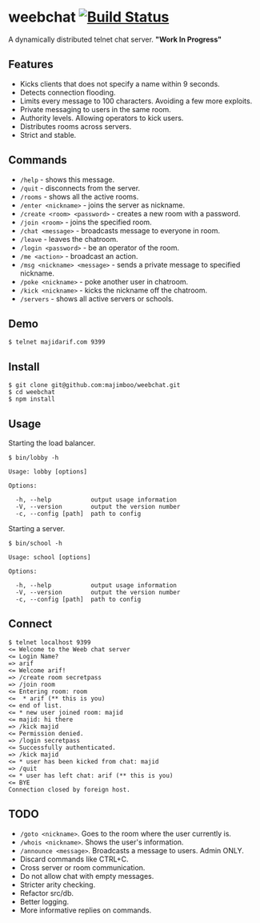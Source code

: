 weebchat [![Build Status](https://travis-ci.org/majimboo/weebchat.svg?branch=master)](https://travis-ci.org/majimboo/weebchat)
========

A dynamically distributed telnet chat server. **"Work In Progress"**

Features
--------

- Kicks clients that does not specify a name within 9 seconds.
- Detects connection flooding.
- Limits every message to 100 characters. Avoiding a few more exploits.
- Private messaging to users in the same room.
- Authority levels. Allowing operators to kick users.
- Distributes rooms across servers.
- Strict and stable.

Commands
--------

- `/help`                      - shows this message.
- `/quit`                      - disconnects from the server.
- `/rooms`                     - shows all the active rooms.
- `/enter <nickname>`          - joins the server as nickname.
- `/create <room> <password>`  - creates a new room with a password.
- `/join <room>`               - joins the specified room.
- `/chat <message>`            - broadcasts message to everyone in room.
- `/leave`                     - leaves the chatroom.
- `/login <password>`          - be an operator of the room.
- `/me <action>`               - broadcast an action.
- `/msg <nickname> <message>`  - sends a private message to specified nickname.
- `/poke <nickname>`           - poke another user in chatroom.
- `/kick <nickname>`           - kicks the nickname off the chatroom.
- `/servers`                   - shows all active servers or schools.

Demo
----

    $ telnet majidarif.com 9399

Install
-------

    $ git clone git@github.com:majimboo/weebchat.git
    $ cd weebchat
    $ npm install

Usage
-----

Starting the load balancer.

    $ bin/lobby -h

    Usage: lobby [options]

    Options:

      -h, --help           output usage information
      -V, --version        output the version number
      -c, --config [path]  path to config

Starting a server.

    $ bin/school -h

    Usage: school [options]

    Options:

      -h, --help           output usage information
      -V, --version        output the version number
      -c, --config [path]  path to config

Connect
-------

    $ telnet localhost 9399
    <= Welcome to the Weeb chat server
    <= Login Name?
    => arif
    <= Welcome arif!
    => /create room secretpass
    => /join room
    <= Entering room: room
    <=  * arif (** this is you)
    <= end of list.
    <= * new user joined room: majid
    <= majid: hi there
    => /kick majid
    <= Permission denied.
    => /login secretpass
    <= Successfully authenticated.
    => /kick majid
    <= * user has been kicked from chat: majid
    => /quit
    <= * user has left chat: arif (** this is you)
    <= BYE
    Connection closed by foreign host.

TODO
----

- `/goto <nickname>`. Goes to the room where the user currently is.
- `/whois <nickname>`. Shows the user's information.
- `/announce <message>`. Broadcasts a message to users. Admin ONLY.
- Discard commands like CTRL+C.
- Cross server or room communication.
- Do not allow chat with empty messages.
- Stricter arity checking.
- Refactor src/db.
- Better logging.
- More informative replies on commands.
